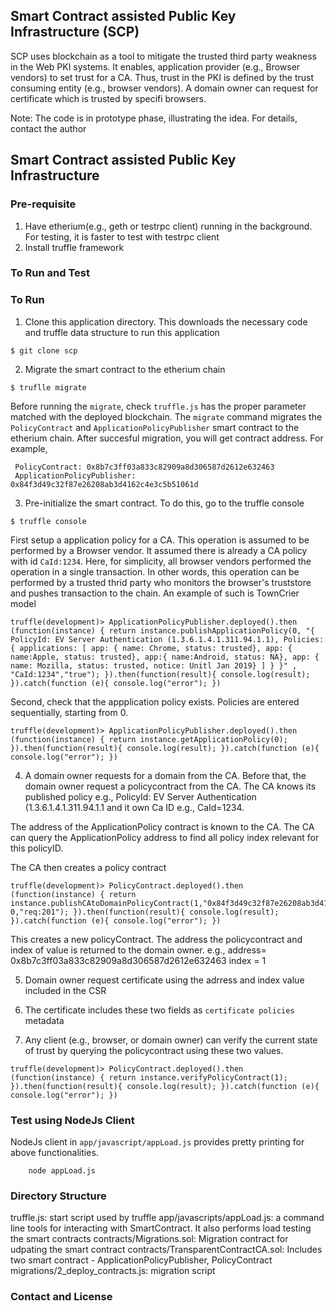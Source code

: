 ## Smart Contract assisted Public Key Infrastructure (SCP)
SCP uses blockchain as a tool to mitigate the trusted third party
weakness in the Web PKI systems. It enables, application provider (e.g.,
Browser vendors) to set trust for a CA. Thus, trust in the PKI
is defined by the trust consuming entity (e.g., browser vendors).
A domain owner can request for certificate which is trusted by
specifi browsers.

Note: The code is in prototype phase, illustrating the idea. For details,
contact the author 
## Smart Contract assisted Public Key Infrastructure

### Pre-requisite
1. Have etherium(e.g., geth or testrpc client) running in the background. For testing, it is faster to test with testrpc client
2. Install truffle framework

### To Run and Test
### To Run
1. Clone this application directory. This downloads the necessary code and truffle data structure to run this application
```
$ git clone scp
```
2. Migrate the smart contract to the etherium chain
```
$ truflle migrate
```
Before running the `migrate`, check `truffle.js` has the proper parameter matched with the deployed blockchain. The `migrate` command migrates the `PolicyContract` and `ApplicationPolicyPublisher` smart contract to the etherium chain. After succesful migration, you will get contract address. For example,
```
 PolicyContract: 0x8b7c3ff03a833c82909a8d306587d2612e632463
 ApplicationPolicyPublisher: 0x84f3d49c32f87e26208ab3d4162c4e3c5b51061d
```
3. Pre-initialize the smart contract. To do this, go to the truffle console
```
$ truffle console
```
First setup a application policy for a CA. This operation is assumed to be performed by a Browser vendor.
It assumed there is already a CA policy with id `CaId:1234`. Here, for simplicity, all browser vendors
performed the operation in a single transaction. In other words, this operation can be performed
by a trusted thrid party who monitors the browser's truststore and pushes transaction to the chain.
An example of such is TownCrier model
```
truffle(development)> ApplicationPolicyPublisher.deployed().then (function(instance) { return instance.publishApplicationPolicy(0, "{ PolicyId: EV Server Authentication (1.3.6.1.4.1.311.94.1.1), Policies: { applications: [ app: { name: Chrome, status: trusted}, app: { name:Apple, status: trusted}, app:{ name:Android, status: NA}, app: { name: Mozilla, status: trusted, notice: Unitl Jan 2019} ] } }" , "CaId:1234","true"); }).then(function(result){ console.log(result); }).catch(function (e){ console.log("error"); })
```

Second, check that the appplication policy exists. Policies are entered sequentially, starting from 0.
```
truffle(development)> ApplicationPolicyPublisher.deployed().then (function(instance) { return instance.getApplicationPolicy(0); }).then(function(result){ console.log(result); }).catch(function (e){ console.log("error"); })

```

4. A domain owner requests for a domain from the CA. Before that, the domain owner request a policycontract from the CA.
The CA knows its published policy e.g., PolicyId: EV Server Authentication (1.3.6.1.4.1.311.94.1.1 and it own Ca ID e.g.,
CaId=1234.

The address of the ApplicationPolicy contract is known to the CA. The CA can query the ApplicationPolicy address to find
all policy index relevant for this policyID.

The CA then creates a policy contract
```
truffle(development)> PolicyContract.deployed().then (function(instance) { return instance.publishCAtoDomainPolicyContract(1,"0x84f3d49c32f87e26208ab3d4162c4e3c5b51061d", 0,"req:201"); }).then(function(result){ console.log(result); }).catch(function (e){ console.log("error"); })
```
This creates a new policyContract. The address the policycontract and index of value is returned to the domain owner.
e.g., address= 0x8b7c3ff03a833c82909a8d306587d2612e632463
      index = 1

5. Domain owner request certificate using the adrress and index value included in the CSR

6. The certificate includes these two fields as `certificate policies` metadata

7. Any client (e.g., browser, or domain owner) can verify the current state of trust by querying the policycontract
using these two values.
```
truffle(development)> PolicyContract.deployed().then (function(instance) { return instance.verifyPolicyContract(1); }).then(function(result){ console.log(result); }).catch(function (e){ console.log("error"); })

```

### Test using NodeJs Client
NodeJs client in `app/javascript/appLoad.js` provides pretty printing for above functionalities.
```
    node appLoad.js
```

### Directory Structure
truffle.js: start script used by truffle
app/javascripts/appLoad.js: a command line tools for interacting with SmartContract. It also
   performs load testing the smart contracts
contracts/Migrations.sol: Migration contract for udpating the smart contract
contracts/TransparentContractCA.sol: Includes two smart contract - ApplicationPolicyPublisher, PolicyContract
migrations/2_deploy_contracts.js: migration script

### Contact and License

